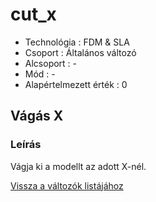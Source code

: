 # cut\_x

* Technológia : FDM & SLA
* Csoport : Általános változó
* Alcsoport : -
* Mód : -
* Alapértelmezett érték : 0

## Vágás X

### Leírás

Vágja ki a modellt az adott X-nél.

[Vissza a változók listájához](./)

